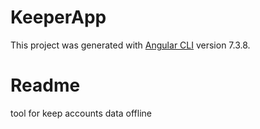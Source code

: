 # KeeperApp

This project was generated with [Angular CLI](https://github.com/angular/angular-cli) version 7.3.8.

# Readme

tool for keep accounts data offline
